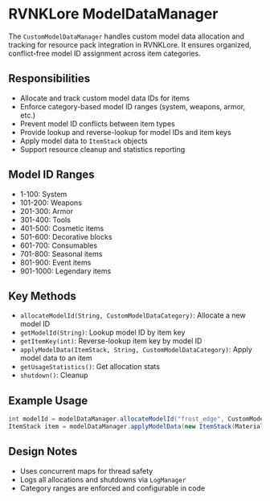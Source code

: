 # RVNKLore ModelDataManager

The `CustomModelDataManager` handles custom model data allocation and tracking for resource pack integration in RVNKLore. It ensures organized, conflict-free model ID assignment across item categories.

## Responsibilities
- Allocate and track custom model data IDs for items
- Enforce category-based model ID ranges (system, weapons, armor, etc.)
- Prevent model ID conflicts between item types
- Provide lookup and reverse-lookup for model IDs and item keys
- Apply model data to `ItemStack` objects
- Support resource cleanup and statistics reporting

## Model ID Ranges
- 1-100: System
- 101-200: Weapons
- 201-300: Armor
- 301-400: Tools
- 401-500: Cosmetic items
- 501-600: Decorative blocks
- 601-700: Consumables
- 701-800: Seasonal items
- 801-900: Event items
- 901-1000: Legendary items

## Key Methods
- `allocateModelId(String, CustomModelDataCategory)`: Allocate a new model ID
- `getModelId(String)`: Lookup model ID by item key
- `getItemKey(int)`: Reverse-lookup item key by model ID
- `applyModelData(ItemStack, String, CustomModelDataCategory)`: Apply model data to an item
- `getUsageStatistics()`: Get allocation stats
- `shutdown()`: Cleanup

## Example Usage
```java
int modelId = modelDataManager.allocateModelId("frost_edge", CustomModelDataCategory.WEAPONS);
ItemStack item = modelDataManager.applyModelData(new ItemStack(Material.DIAMOND_SWORD), "frost_edge", CustomModelDataCategory.WEAPONS);
```

## Design Notes
- Uses concurrent maps for thread safety
- Logs all allocations and shutdowns via `LogManager`
- Category ranges are enforced and configurable in code
